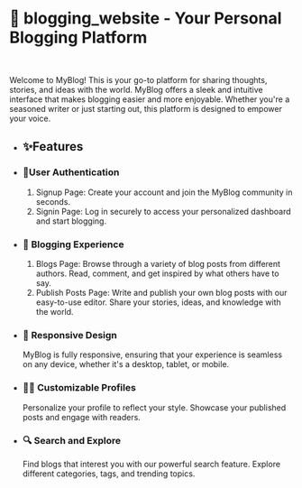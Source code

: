<h1>📝 blogging_website - Your Personal Blogging Platform</h1><br/>
<p>Welcome to MyBlog! This is your go-to platform for sharing thoughts, stories, and ideas with the world. MyBlog offers a sleek and intuitive interface that makes blogging easier and more enjoyable. Whether you're a seasoned writer or just starting out, this platform is designed to empower your voice.</p>


<ul>
 <li><h2>✨Features</h2></li>
 <li><h3>🔐User Authentication</h3></li>
<ol>
<li>Signup Page: Create your account and join the MyBlog community in seconds.</li>
<li>Signin Page: Log in securely to access your personalized dashboard and start blogging.</li>
</ol>
<li><h3>📰 Blogging Experience</h3></li>
<ol>
<li>Blogs Page: Browse through a variety of blog posts from different authors. Read, comment, and get inspired by what others have to say.</li>
<li>Publish Posts Page: Write and publish your own blog posts with our easy-to-use editor. Share your stories, ideas, and knowledge with the world.</li>
</ol>
<li><h3>📱 Responsive Design</h3></li>
MyBlog is fully responsive, ensuring that your experience is seamless on any device, whether it's a desktop, tablet, or mobile.<br/>
<li><h3>📰🎨 Customizable Profiles</h3></li>
Personalize your profile to reflect your style. Showcase your published posts and engage with readers.<br/>
<li><h3>🔍 Search and Explore</h3></li>
Find blogs that interest you with our powerful search feature. Explore different categories, tags, and trending topics.<br/>
</ul>



